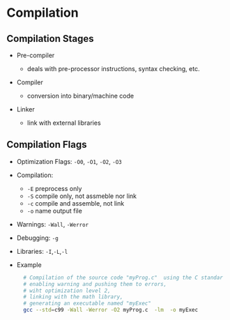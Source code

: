 # Compilation

## Compilation Stages

* Pre-compiler
   - deals with pre-processor instructions, syntax checking, etc.

* Compiler
   - conversion into binary/machine code
     
* Linker
   - link with external libraries


## Compilation Flags

* Optimization Flags: `-O0`, `-O1`, `-O2`, `-O3`
* Compilation:
    - `-E` preprocess only
    - `-S` compile only, not assmeble nor link
    - `-c` compile and assemble, not link
    - `-o` name output file
      
* Warnings:  `-Wall`, `-Werror`
* Debugging: `-g`
* Libraries: `-I`,`-L`,`-l`


* Example
  ```sh
    # Compilation of the source code "myProg.c"  using the C standar '99,
    # enabling warning and pushing them to errors,
    # wiht optimization level 2,
    # linking with the math library,
    # generating an executable named "myExec" 
    gcc --std=c99 -Wall -Werror -O2 myProg.c  -lm  -o myExec
  ```
